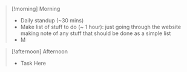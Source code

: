 
> [!morning] Morning
> - Daily standup (~30 mins)
> - Make list of stuff to do (~ 1 hour): just going through the website making note of any stuff that should be done as a simple list
> - M


> [!afternoon] Afternoon
> - Task Here
